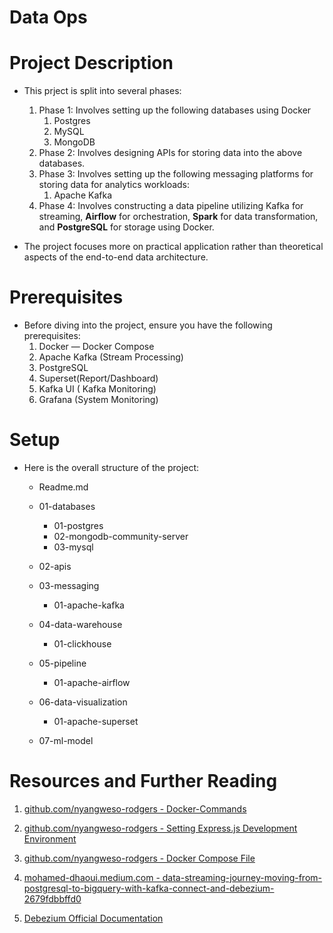 # Data Ops

# Project Description

- This prject is split into several phases:

  1. Phase 1: Involves setting up the following databases using Docker
     1. Postgres
     2. MySQL
     3. MongoDB
  2. Phase 2: Involves designing APIs for storing data into the above databases.
  3. Phase 3: Involves setting up the following messaging platforms for storing data for analytics workloads:
     1. Apache Kafka
  4. Phase 4: Involves constructing a data pipeline utilizing Kafka for streaming, **Airflow** for orchestration, **Spark** for data transformation, and **PostgreSQL** for storage using Docker.

- The project focuses more on practical application rather than theoretical aspects of the end-to-end data architecture.

# Prerequisites

- Before diving into the project, ensure you have the following prerequisites:
  1. Docker — Docker Compose
  2. Apache Kafka (Stream Processing)
  3. PostgreSQL
  4. Superset(Report/Dashboard)
  5. Kafka UI ( Kafka Monitoring)
  6. Grafana (System Monitoring)

# Setup

- Here is the overall structure of the project:

  - Readme.md
  - 01-databases

    - 01-postgres
    - 02-mongodb-community-server
    - 03-mysql

  - 02-apis
  - 03-messaging

    - 01-apache-kafka

  - 04-data-warehouse

    - 01-clickhouse

  - 05-pipeline

    - 01-apache-airflow

  - 06-data-visualization

    - 01-apache-superset

  - 07-ml-model

# Resources and Further Reading

1. [github.com/nyangweso-rodgers - Docker-Commands](https://github.com/nyangweso-rodgers/My-Journey-Into-Computer-Science/blob/master/04-VMs-vs-Containers/02-Containers/01-Docker/01-Docker-Commands/Readme.md)

2. [github.com/nyangweso-rodgers - Setting Express.js Development Environment](https://github.com/nyangweso-rodgers/Programming-with-JavaScript/blob/main/03-JavaScript-Frameworks/02-Express.js/01-Setting-Express-Development-Environment/Readme.md)
3. [github.com/nyangweso-rodgers - Docker Compose File](https://github.com/nyangweso-rodgers/My-Journey-Into-Computer-Science/blob/master/04-VMs-vs-Containers/02-Containers/01-Docker/02-Docker-Compose-File/Readme.md)
4. [mohamed-dhaoui.medium.com - data-streaming-journey-moving-from-postgresql-to-bigquery-with-kafka-connect-and-debezium-2679fdbbffd0](https://mohamed-dhaoui.medium.com/data-streaming-journey-moving-from-postgresql-to-bigquery-with-kafka-connect-and-debezium-2679fdbbffd0)
5. [Debezium Official Documentation](https://debezium.io/documentation/reference/stable/tutorial.html)
